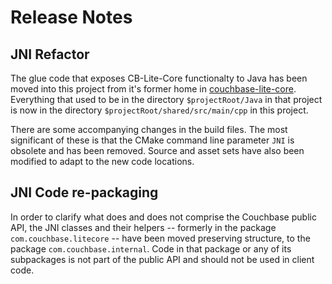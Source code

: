 # Release Notes

## JNI Refactor
The glue code that exposes CB-Lite-Core functionalty to Java has been moved
into this project from it's former home in [couchbase-lite-core](https://github.com/couchbase/couchbase-lite-core). 
Everything that used to be in the directory `$projectRoot/Java` in that project is now in the directory
`$projectRoot/shared/src/main/cpp` in this project.

There are some accompanying changes in the build files.  The most significant of these is that the CMake 
command line parameter `JNI` is obsolete and has been removed.  Source and asset sets have also been modified
to adapt to the new code locations.

## JNI Code re-packaging
In order to clarify what does and does not comprise the Couchbase public API, the JNI classes and their helpers
-- formerly in the package `com.couchbase.litecore` -- have been moved preserving structure,
 to the package `com.couchbase.internal`.  Code in that package or any of its subpackages
is not part of the public API and should not be used in client code.

